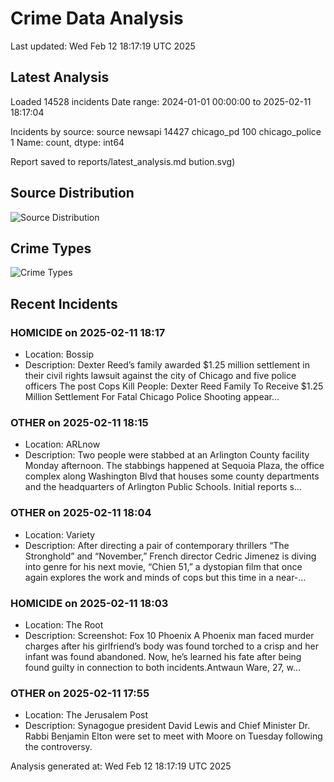 # Crime Data Analysis
Last updated: Wed Feb 12 18:17:19 UTC 2025

## Latest Analysis

Loaded 14528 incidents
Date range: 2024-01-01 00:00:00 to 2025-02-11 18:17:04

Incidents by source:
source
newsapi           14427
chicago_pd          100
chicago_police        1
Name: count, dtype: int64

Report saved to reports/latest_analysis.md
bution.svg)

## Source Distribution
![Source Distribution](images/source_distribution.svg)

## Crime Types
![Crime Types](images/crime_types.svg)

## Recent Incidents

### HOMICIDE on 2025-02-11 18:17
- Location: Bossip
- Description: Dexter Reed’s family awarded $1.25 million settlement in their civil rights lawsuit against the city of Chicago and five police officers
The post Cops Kill People: Dexter Reed Family To Receive $1.25 Million Settlement For Fatal Chicago Police Shooting appear…


### OTHER on 2025-02-11 18:15
- Location: ARLnow
- Description: Two people were stabbed at an Arlington County facility Monday afternoon. The stabbings happened at Sequoia Plaza, the office complex along Washington Blvd that houses some county departments and the headquarters of Arlington Public Schools. Initial reports s…


### OTHER on 2025-02-11 18:04
- Location: Variety
- Description: After directing a pair of contemporary thrillers “The Stronghold” and “November,” French director Cedric Jimenez is diving into genre for his next movie, “Chien 51,” a dystopian film that once again explores the work and minds of cops but this time in a near-…


### HOMICIDE on 2025-02-11 18:03
- Location: The Root
- Description: Screenshot: Fox 10 Phoenix
A Phoenix man faced murder charges after his girlfriend’s body was found torched to a crisp and her infant was found abandoned. Now, he’s learned his fate after being found guilty in connection to both incidents.Antwaun Ware, 27, w…


### OTHER on 2025-02-11 17:55
- Location: The Jerusalem Post
- Description: Synagogue president David Lewis and Chief Minister Dr. Rabbi Benjamin Elton were set to meet with Moore on Tuesday following the controversy.

Analysis generated at: Wed Feb 12 18:17:19 UTC 2025
